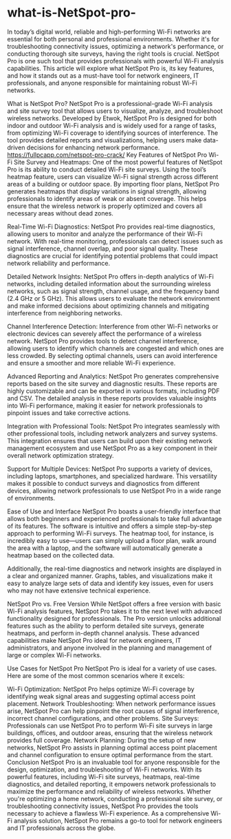 # what-is-NetSpot-pro-

In today’s digital world, reliable and high-performing Wi-Fi networks are essential for both personal and professional environments. Whether it's for troubleshooting connectivity issues, optimizing a network's performance, or conducting thorough site surveys, having the right tools is crucial. NetSpot Pro is one such tool that provides professionals with powerful Wi-Fi analysis capabilities. This article will explore what NetSpot Pro is, its key features, and how it stands out as a must-have tool for network engineers, IT professionals, and anyone responsible for maintaining robust Wi-Fi networks.

What is NetSpot Pro?
NetSpot Pro is a professional-grade Wi-Fi analysis and site survey tool that allows users to visualize, analyze, and troubleshoot wireless networks. Developed by Etwok, NetSpot Pro is designed for both indoor and outdoor Wi-Fi analysis and is widely used for a range of tasks, from optimizing Wi-Fi coverage to identifying sources of interference. The tool provides detailed reports and visualizations, helping users make data-driven decisions for enhancing network performance.
https://fullpcapp.com/netspot-pro-crack/
Key Features of NetSpot Pro
Wi-Fi Site Survey and Heatmaps: One of the most powerful features of NetSpot Pro is its ability to conduct detailed Wi-Fi site surveys. Using the tool’s heatmap feature, users can visualize Wi-Fi signal strength across different areas of a building or outdoor space. By importing floor plans, NetSpot Pro generates heatmaps that display variations in signal strength, allowing professionals to identify areas of weak or absent coverage. This helps ensure that the wireless network is properly optimized and covers all necessary areas without dead zones.

Real-Time Wi-Fi Diagnostics: NetSpot Pro provides real-time diagnostics, allowing users to monitor and analyze the performance of their Wi-Fi network. With real-time monitoring, professionals can detect issues such as signal interference, channel overlap, and poor signal quality. These diagnostics are crucial for identifying potential problems that could impact network reliability and performance.

Detailed Network Insights: NetSpot Pro offers in-depth analytics of Wi-Fi networks, including detailed information about the surrounding wireless networks, such as signal strength, channel usage, and the frequency band (2.4 GHz or 5 GHz). This allows users to evaluate the network environment and make informed decisions about optimizing channels and mitigating interference from neighboring networks.

Channel Interference Detection: Interference from other Wi-Fi networks or electronic devices can severely affect the performance of a wireless network. NetSpot Pro provides tools to detect channel interference, allowing users to identify which channels are congested and which ones are less crowded. By selecting optimal channels, users can avoid interference and ensure a smoother and more reliable Wi-Fi experience.

Advanced Reporting and Analytics: NetSpot Pro generates comprehensive reports based on the site survey and diagnostic results. These reports are highly customizable and can be exported in various formats, including PDF and CSV. The detailed analysis in these reports provides valuable insights into Wi-Fi performance, making it easier for network professionals to pinpoint issues and take corrective actions.

Integration with Professional Tools: NetSpot Pro integrates seamlessly with other professional tools, including network analyzers and survey systems. This integration ensures that users can build upon their existing network management ecosystem and use NetSpot Pro as a key component in their overall network optimization strategy.

Support for Multiple Devices: NetSpot Pro supports a variety of devices, including laptops, smartphones, and specialized hardware. This versatility makes it possible to conduct surveys and diagnostics from different devices, allowing network professionals to use NetSpot Pro in a wide range of environments.

Ease of Use and Interface
NetSpot Pro boasts a user-friendly interface that allows both beginners and experienced professionals to take full advantage of its features. The software is intuitive and offers a simple step-by-step approach to performing Wi-Fi surveys. The heatmap tool, for instance, is incredibly easy to use—users can simply upload a floor plan, walk around the area with a laptop, and the software will automatically generate a heatmap based on the collected data.

Additionally, the real-time diagnostics and network insights are displayed in a clear and organized manner. Graphs, tables, and visualizations make it easy to analyze large sets of data and identify key issues, even for users who may not have extensive technical experience.

NetSpot Pro vs. Free Version
While NetSpot offers a free version with basic Wi-Fi analysis features, NetSpot Pro takes it to the next level with advanced functionality designed for professionals. The Pro version unlocks additional features such as the ability to perform detailed site surveys, generate heatmaps, and perform in-depth channel analysis. These advanced capabilities make NetSpot Pro ideal for network engineers, IT administrators, and anyone involved in the planning and management of large or complex Wi-Fi networks.

Use Cases for NetSpot Pro
NetSpot Pro is ideal for a variety of use cases. Here are some of the most common scenarios where it excels:

Wi-Fi Optimization: NetSpot Pro helps optimize Wi-Fi coverage by identifying weak signal areas and suggesting optimal access point placement.
Network Troubleshooting: When network performance issues arise, NetSpot Pro can help pinpoint the root causes of signal interference, incorrect channel configurations, and other problems.
Site Surveys: Professionals can use NetSpot Pro to perform Wi-Fi site surveys in large buildings, offices, and outdoor areas, ensuring that the wireless network provides full coverage.
Network Planning: During the setup of new networks, NetSpot Pro assists in planning optimal access point placement and channel configuration to ensure optimal performance from the start.
Conclusion
NetSpot Pro is an invaluable tool for anyone responsible for the design, optimization, and troubleshooting of Wi-Fi networks. With its powerful features, including Wi-Fi site surveys, heatmaps, real-time diagnostics, and detailed reporting, it empowers network professionals to maximize the performance and reliability of wireless networks. Whether you're optimizing a home network, conducting a professional site survey, or troubleshooting connectivity issues, NetSpot Pro provides the tools necessary to achieve a flawless Wi-Fi experience. As a comprehensive Wi-Fi analysis solution, NetSpot Pro remains a go-to tool for network engineers and IT professionals across the globe.
